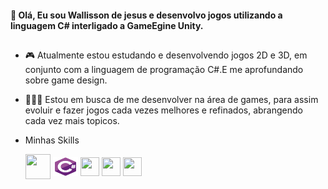 #### 👾 Olá, Eu sou Wallisson de jesus e desenvolvo jogos utilizando a linguagem C# interligado a GameEgine Unity.

##

- 🎮 Atualmente estou estudando e desenvolvendo jogos 2D e 3D, em conjunto com a linguagem de programação C#.E me aprofundando sobre game design.
- 👨🏾‍💻 Estou em busca de me desenvolver na área de games, para assim evoluir e fazer jogos cada vezes melhores e refinados, abrangendo cada vez mais topicos.

- Minhas Skills

  <img align="center" height="40" width="40" src="https://cdn.icon-icons.com/icons2/2248/PNG/128/unity_icon_136074.png">
  <img align="center" height="30" width="40" src="https://raw.githubusercontent.com/devicons/devicon/master/icons/csharp/csharp-original.svg">
  <img align="center" height="30" width="30" src="https://cdn.icon-icons.com/icons2/112/PNG/512/visual_studio_18908.png">
  <img align="center" height="30" width="30" src="https://cdn.icon-icons.com/icons2/2429/PNG/512/trello_logo_icon_147221.png">
  <img align="center" height="30" width="30" src="https://cdn.icon-icons.com/icons2/936/PNG/512/github-logo_icon-icons.com_73546.png">
